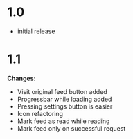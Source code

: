 # 1.0

* initial release

# 1.1

<strong>Changes:</strong>
<ul>
<li>Visit original feed button added</li>
<li>Progressbar while loading added</li>
<li>Pressing settings button is easier</li>
<li>Icon refactoring</li>
<li>Mark feed as read while reading</li>
<li>Mark feed only on successful request</li>
</ul>